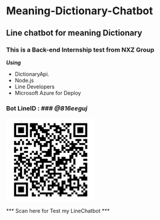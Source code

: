 # Meaning-Dictionary-Chatbot

## Line chatbot for meaning Dictionary 

### This is a Back-end Internship test from NXZ Group

***Using***
* DictionaryApi.
* Node.js
* Line Developers
* Microsoft Azure for Deploy

### Bot LineID : ### ***@816eeguj***


![LineImage](./LineImage.png)

*** Scan here for Test my LineChatbot ***



